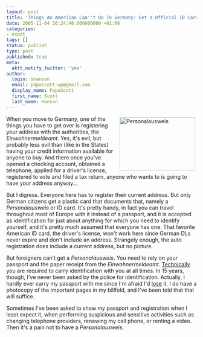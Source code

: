 ```yaml
---
layout: post
title: 'Things An American Can''t Do In Germany: Get a Official ID Card'
date: 2005-11-04 16:24:48.000000000 +01:00
categories:
- expat
tags: []
status: publish
type: post
published: true
meta:
  aktt_notify_twitter: 'yes'
author:
  login: shanson
  email: papascott-wp@gmail.com
  display_name: PapaScott
  first_name: Scott
  last_name: Hanson
---
```

<p><img src="https://res.cloudinary.com/papascott/image/upload/wordpress/wp-content/uploads/2005/11/perso.jpg" height="141" width="200" border="0" align="right" hspace="4" vspace="4" alt="Personalausweis" title="Personalausweis" /> When you move to Germany, one of the things you have to get over is registering your address with the authorities, the <em>Einwohnermeldeamt</em>. Yes, it's evil, but probably less evil than (like in the States) having your credit information available for anyone to buy. And there once you've opened a checking account, obtained a telephone, applied for a driver's license, registered to vote and filed a tax return, anyone who wants to is going to have your address anyway...</p>
<p>But I digress. Everyone here has to register their current address. But only German citizens get a plastic card that documents that, namely a <em>Personalausweis</em> or ID card. It's pretty handy, in fact you can travel throughout most of Europe with it instead of a passport, and it is accepted as identification for just about anything for which you need to identify yourself, and it's pretty much assumed that everyone has one. That favorite American ID card, the driver's license, won't work here since German DLs never expire and don't include an address. Strangely enough, the auto registration does include a current address, but no picture.</p>
<p>But foreigners can't get a <em>Personalausweis</em>. You need to rely on your passport and the paper receipt from the <em>Einwohnermeldeamt</em>. <a href="http://justcallmemausi.blogspot.com/2005/10/and-i-didnt-even-whine-that-much.html" title="Mausi: and I didn't even whine that much!">Technically</a> you are required to carry identification with you at all times. In 15 years, though, I've never been asked by the police for identification. Actually, I hardly ever carry my passport with me since I'm afraid I'd <a href="/archives/2005/04/30/lost-passport/" title="PapaScott » Blog Archive » Lost Passport">lose</a> it. I do have a photocopy of the important pages in my billfold, and I've been told that that will suffice.</p>
<p>Sometimes I've been asked to show my passport and registration when I least expect it, when performing suspicious and sensitive activities such as changing telephone providers, renewing my cell phone, or renting a video. Then it's a pain not to have a <em>Personalausweis</em>.</p>
